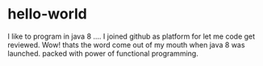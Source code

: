 # hello-world
I like to program in java 8 .... I joined github as platform for let me code get reviewed.
Wow! thats the word come out of my mouth when java 8 was launched. packed with power of functional programming.
